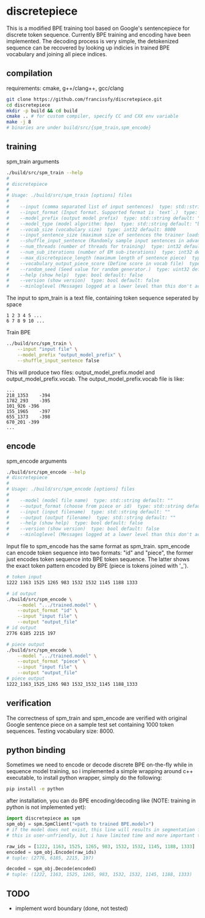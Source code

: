 # discretepiece

This is a modified BPE training tool based on Google's sentencepiece for discrete token sequence. Currently BPE training and encoding have been implemented. The decoding process is very simple, the detokenized sequence can be recovered by looking up indicies in trained BPE vocabulary and joining all piece indices. 

## compilation
requirements: cmake, g++/clang++, gcc/clang
```sh
git clone https://github.com/francissfy/discretepiece.git
cd discretepiece
mkdir -p build && cd build
cmake .. # for custom compiler, specify CC and CXX env variable
make -j 8
# binaries are under build/src/{spm_train,spm_encode}
```

## training
spm_train arguments
```sh
./build/src/spm_train --help
# 
# discretepiece
# 
# Usage: ./build/src/spm_train [options] files
# 
#    --input (comma separated list of input sentences)  type: std::string default: ""
#    --input_format (Input format. Supported format is `text`.)  type: std::string default: ""
#    --model_prefix (output model prefix)  type: std::string default: ""
#    --model_type (model algorithm: bpe)  type: std::string default: "bpe"
#    --vocab_size (vocabulary size)  type: int32 default: 8000
#    --input_sentence_size (maximum size of sentences the trainer loads)  type: std::uint64_t default: 0
#    --shuffle_input_sentence (Randomly sample input sentences in advance. Valid when --input_sentence_size > 0)  type: bool default: true
#    --num_threads (number of threads for training)  type: int32 default: 16
#    --num_sub_iterations (number of EM sub-iterations)  type: int32 default: 2
#    --max_discretepiece_length (maximum length of sentence piece)  type: int32 default: 16
#    --vocabulary_output_piece_score (Define score in vocab file)  type: bool default: true
#    --random_seed (Seed value for random generator.)  type: uint32 default: 4294967295
#    --help (show help)  type: bool default: false
#    --version (show version)  type: bool default: false
#    --minloglevel (Messages logged at a lower level than this don't actually get logged anywhere)  type: int default: 0

```
The input to spm_train is a text file, containing token sequence seperated by space
```text
1 2 3 4 5 ...
6 7 8 9 10 ...
```
Train BPE
```sh
../build/src/spm_train \
    --input "input file" \
    --model_prefix "output_model_prefix" \
    --shuffle_input_sentence false
```
This will produce two files: output_model_prefix.model and output_model_prefix.vocab. The output_model_prefix.vocab file is like:
```text
...
218_1353	-394
1782_293	-395
101_926	-396
155_1965	-397
655_1373	-398
670_201	-399
...
```

## encode
spm_encode arguments
```sh
./build/src/spm_encode --help
# discretepiece
# 
# Usage: ./build/src/spm_encode [options] files
# 
#    --model (model file name)  type: std::string default: ""
#    --output_format (choose from piece or id)  type: std::string default: "piece"
#    --input (input filename)  type: std::string default: ""
#    --output (output filename)  type: std::string default: ""
#    --help (show help)  type: bool default: false
#    --version (show version)  type: bool default: false
#    --minloglevel (Messages logged at a lower level than this don't actually get logged anywhere)  type: int default: 0
```
Input file to spm_encode has the same format as spm_train. spm_encode can encode token sequence into two formats: "id" and "piece", the former just encodes token sequence into BPE token sequence. The latter shows the exact token pattern encoded by BPE (piece is tokens joined with '_').
```sh
# token input
1222 1163 1525 1265 983 1532 1532 1145 1188 1333

# id output
./build/src/spm_encode \
    --model ".../trained.model" \
    --output_format "id" \
    --input "input file" \
    --output "output_file"
# id output
2776 6185 2215 197

# piece output
./build/src/spm_encode \
    --model ".../trained.model" \
    --output_format "piece" \
    --input "input file" \
    --output "output_file"
# piece output
1222_1163_1525_1265 983 1532_1532_1145 1188_1333
```

## verification
The correctness of spm_train and spm_encode are verified with original Google sentence piece on a sample test set containing 1000 token sequences. Testing vocabulary size: 8000.

## python binding
Sometimes we need to encode or decode discrete BPE on-the-fly while in sequence model training, so i implemented a simple wrapping around c++ executable, to install python wrapper, simply do the following:
```bash
pip install -e python
```
after installation, you can do BPE encoding/decoding like (NOTE: training in python is not implemented yet):
```python
import discretepiece as spm
spm_obj = spm.SpmClient("<path to trained BPE.model>")
# if the model does not exist, this line will results in segmentation fault. 
# this is user-unfriendly, but i have limited time and more important things to deal with

raw_ids = [1222, 1163, 1525, 1265, 983, 1532, 1532, 1145, 1188, 1333]
encoded = spm_obj.Encode(raw_ids)
# tuple: (2776, 6185, 2215, 197)

decoded = spm_obj.Decode(encoded)
# tuple: (1222, 1163, 1525, 1265, 983, 1532, 1532, 1145, 1188, 1333)

```


## TODO
- implement word boundary (done, not tested)
